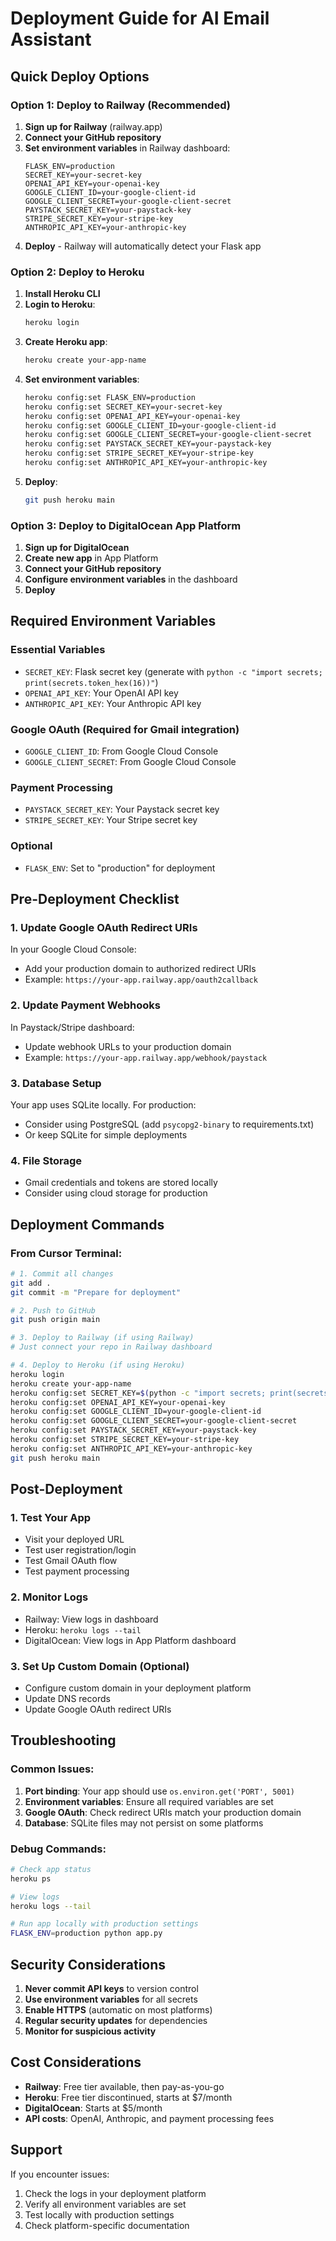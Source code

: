 # Deployment Guide for AI Email Assistant

## Quick Deploy Options

### Option 1: Deploy to Railway (Recommended)

1. **Sign up for Railway** (railway.app)
2. **Connect your GitHub repository**
3. **Set environment variables** in Railway dashboard:
   ```
   FLASK_ENV=production
   SECRET_KEY=your-secret-key
   OPENAI_API_KEY=your-openai-key
   GOOGLE_CLIENT_ID=your-google-client-id
   GOOGLE_CLIENT_SECRET=your-google-client-secret
   PAYSTACK_SECRET_KEY=your-paystack-key
   STRIPE_SECRET_KEY=your-stripe-key
   ANTHROPIC_API_KEY=your-anthropic-key
   ```
4. **Deploy** - Railway will automatically detect your Flask app

### Option 2: Deploy to Heroku

1. **Install Heroku CLI**
2. **Login to Heroku**:
   ```bash
   heroku login
   ```
3. **Create Heroku app**:
   ```bash
   heroku create your-app-name
   ```
4. **Set environment variables**:
   ```bash
   heroku config:set FLASK_ENV=production
   heroku config:set SECRET_KEY=your-secret-key
   heroku config:set OPENAI_API_KEY=your-openai-key
   heroku config:set GOOGLE_CLIENT_ID=your-google-client-id
   heroku config:set GOOGLE_CLIENT_SECRET=your-google-client-secret
   heroku config:set PAYSTACK_SECRET_KEY=your-paystack-key
   heroku config:set STRIPE_SECRET_KEY=your-stripe-key
   heroku config:set ANTHROPIC_API_KEY=your-anthropic-key
   ```
5. **Deploy**:
   ```bash
   git push heroku main
   ```

### Option 3: Deploy to DigitalOcean App Platform

1. **Sign up for DigitalOcean**
2. **Create new app** in App Platform
3. **Connect your GitHub repository**
4. **Configure environment variables** in the dashboard
5. **Deploy**

## Required Environment Variables

### Essential Variables
- `SECRET_KEY`: Flask secret key (generate with `python -c "import secrets; print(secrets.token_hex(16))"`)
- `OPENAI_API_KEY`: Your OpenAI API key
- `ANTHROPIC_API_KEY`: Your Anthropic API key

### Google OAuth (Required for Gmail integration)
- `GOOGLE_CLIENT_ID`: From Google Cloud Console
- `GOOGLE_CLIENT_SECRET`: From Google Cloud Console

### Payment Processing
- `PAYSTACK_SECRET_KEY`: Your Paystack secret key
- `STRIPE_SECRET_KEY`: Your Stripe secret key

### Optional
- `FLASK_ENV`: Set to "production" for deployment

## Pre-Deployment Checklist

### 1. Update Google OAuth Redirect URIs
In your Google Cloud Console:
- Add your production domain to authorized redirect URIs
- Example: `https://your-app.railway.app/oauth2callback`

### 2. Update Payment Webhooks
In Paystack/Stripe dashboard:
- Update webhook URLs to your production domain
- Example: `https://your-app.railway.app/webhook/paystack`

### 3. Database Setup
Your app uses SQLite locally. For production:
- Consider using PostgreSQL (add `psycopg2-binary` to requirements.txt)
- Or keep SQLite for simple deployments

### 4. File Storage
- Gmail credentials and tokens are stored locally
- Consider using cloud storage for production

## Deployment Commands

### From Cursor Terminal:

```bash
# 1. Commit all changes
git add .
git commit -m "Prepare for deployment"

# 2. Push to GitHub
git push origin main

# 3. Deploy to Railway (if using Railway)
# Just connect your repo in Railway dashboard

# 4. Deploy to Heroku (if using Heroku)
heroku login
heroku create your-app-name
heroku config:set SECRET_KEY=$(python -c "import secrets; print(secrets.token_hex(16))")
heroku config:set OPENAI_API_KEY=your-openai-key
heroku config:set GOOGLE_CLIENT_ID=your-google-client-id
heroku config:set GOOGLE_CLIENT_SECRET=your-google-client-secret
heroku config:set PAYSTACK_SECRET_KEY=your-paystack-key
heroku config:set STRIPE_SECRET_KEY=your-stripe-key
heroku config:set ANTHROPIC_API_KEY=your-anthropic-key
git push heroku main
```

## Post-Deployment

### 1. Test Your App
- Visit your deployed URL
- Test user registration/login
- Test Gmail OAuth flow
- Test payment processing

### 2. Monitor Logs
- Railway: View logs in dashboard
- Heroku: `heroku logs --tail`
- DigitalOcean: View logs in App Platform dashboard

### 3. Set Up Custom Domain (Optional)
- Configure custom domain in your deployment platform
- Update DNS records
- Update Google OAuth redirect URIs

## Troubleshooting

### Common Issues:
1. **Port binding**: Your app should use `os.environ.get('PORT', 5001)`
2. **Environment variables**: Ensure all required variables are set
3. **Google OAuth**: Check redirect URIs match your production domain
4. **Database**: SQLite files may not persist on some platforms

### Debug Commands:
```bash
# Check app status
heroku ps

# View logs
heroku logs --tail

# Run app locally with production settings
FLASK_ENV=production python app.py
```

## Security Considerations

1. **Never commit API keys** to version control
2. **Use environment variables** for all secrets
3. **Enable HTTPS** (automatic on most platforms)
4. **Regular security updates** for dependencies
5. **Monitor for suspicious activity**

## Cost Considerations

- **Railway**: Free tier available, then pay-as-you-go
- **Heroku**: Free tier discontinued, starts at $7/month
- **DigitalOcean**: Starts at $5/month
- **API costs**: OpenAI, Anthropic, and payment processing fees

## Support

If you encounter issues:
1. Check the logs in your deployment platform
2. Verify all environment variables are set
3. Test locally with production settings
4. Check platform-specific documentation 